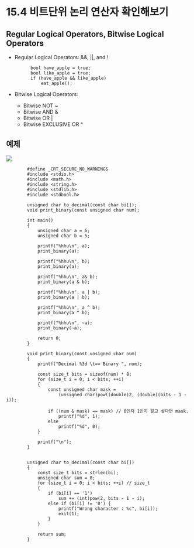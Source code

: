 # 15.4 비트단위 논리 연산자 확인해보기

## Regular Logical Operators, Bitwise Logical Operators

* Regular Logical Operators: &&, ||, and !

            bool have_apple = true;
            bool like_apple = true;
            if (have_apple && like_apple)
                eat_apple();

* Bitwise Logical Operators: 
    - Bitwise NOT ~
    - Bitwise AND &
    - Bitwise OR |
    - Bitwise EXCLUSIVE OR ^


## 예제

<img src="https://github.com/uber9ma/following_C/blob/master/images/chapter15/bit10.png?raw=true">


            #define _CRT_SECURE_NO_WARNINGS
            #include <stdio.h>
            #include <math.h>
            #include <string.h>
            #include <stdlib.h>
            #include <stdbool.h>

            unsigned char to_decimal(const char bi[]);
            void print_binary(const unsigned char num);

            int main()
            {
                unsigned char a = 6;
                unsigned char b = 5;

                printf("%hhu\n", a);
                print_binary(a);

                printf("%hhu\n", b);
                print_binary(a);

                printf("%hhu\n", a& b);
                print_binary(a & b);

                printf("%hhu\n", a | b);
                print_binary(a | b);

                printf("%hhu\n", a ^ b);
                print_binary(a ^ b);

                printf("%hhu\n", ~a);
                print_binary(~a);

                return 0;
            }

            void print_binary(const unsigned char num)
            {
                printf("Decimal %3d \t== Binary ", num);

                const size_t bits = sizeof(num) * 8;
                for (size_t i = 0; i < bits; ++i)
                {
                    const unsigned char mask =
                        (unsigned char)pow((double)2, (double)(bits - 1 - i));

                    if ((num & mask) == mask) // 0인지 1인지 알고 싶다면 mask.
                        printf("%d", 1);
                    else
                        printf("%d", 0);
                }
                
                printf("\n");
            }


            unsigned char to_decimal(const char bi[])
            {
                const size_t bits = strlen(bi);
                unsigned char sum = 0;
                for (size_t i = 0; i < bits; ++i) // size_t
                {
                    if (bi[i] == '1')
                        sum += (int)pow(2, bits - 1 - i);
                    else if (bi[i] != '0') {
                        printf("Wrong character : %c", bi[i]);
                        exit(1);
                    }
                }

                return sum;
            }   
